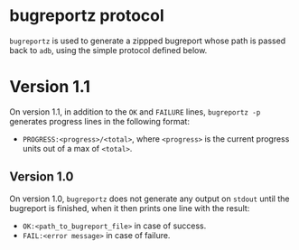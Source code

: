 # bugreportz protocol

`bugreportz` is used to generate a zippped bugreport whose path is passed back to `adb`, using
the simple protocol defined below.

# Version 1.1
On version 1.1, in addition to the `OK` and `FAILURE` lines, `bugreportz -p` generates progress
lines in the following format:

- `PROGRESS:<progress>/<total>`, where `<progress>` is the current progress units out of a max of `<total>`.

## Version 1.0
On version 1.0, `bugreportz` does not generate any output on `stdout` until the bugreport is
finished, when it then prints one line with the result:

- `OK:<path_to_bugreport_file>` in case of success.
- `FAIL:<error message>` in case of failure.
